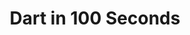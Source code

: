 ---
title: Dart in 100 Seconds
description: Learn the fundamentals of Dart in 100 Seconds
weight: 10
lastmod: 2021-09-18T11:11:30-09:00
draft: false
vimeo: 
youtube:
emoji: 🎯
video_length: 1:51
free: true
chapter_start: Basics
---